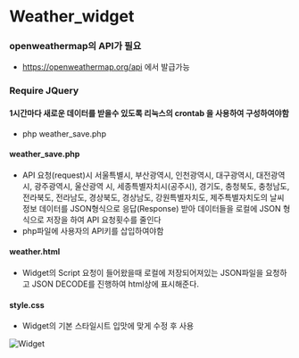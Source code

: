 # Weather_widget
### openweathermap의 API가 필요
  - https://openweathermap.org/api 에서 발급가능

### Require JQuery

#### 1시간마다 새로운 데이터를 받을수 있도록 리눅스의 crontab 을 사용하여 구성하여야함
  - php weather_save.php

#### weather_save.php
  - API 요청(request)시 서울특별시, 부산광역시, 인천광역시, 대구광역시, 대전광역시, 광주광역시, 울산광역 시, 세종특별자치시(공주시), 경기도, 충청북도, 충청남도, 전라북도, 전라남도, 경상북도, 경상남도, 강원특별자치도, 제주특별자치도의 날씨정보 데이터를 JSON형식으로 응답(Response) 받아 데이터들을 로컬에 JSON 형식으로 저장을 하여 API 요청횟수를 줄인다
  - php파일에 사용자의 API키를 삽입하여야함
 
#### weather.html
  - Widget의 Script 요청이 들어왔을때 로컬에 저장되어져있는 JSON파일을 요청하고 JSON DECODE를 진행하여 html상에 표시해준다.

#### style.css
  - Widget의 기본 스타일시트 입맛에 맞게 수정 후 사용

![Widget](https://github.com/wjdgns4019/Weather_widget/assets/41509711/6ce325c0-bf37-43d0-857c-7a92dd400fa7)
